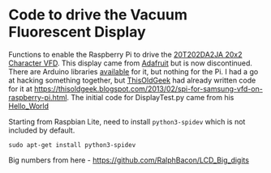Code to drive the Vacuum Fluorescent Display
============================================

Functions to enable the Raspberry Pi to drive the [20T202DA2JA 20x2 Character VFD](https://www.adafruit.com/product/347). This display came from [Adafruit](https://www.adafruit.com/product/347) but is now discontinued. There are Arduino libraries [available](https://github.com/adafruit/SPI_VFD) for it, but nothing for the Pi. I had a go at hacking something together, but [ThisOldGeek](https://thisoldgeek.blogspot.com/) had already written code for it at https://thisoldgeek.blogspot.com/2013/02/spi-for-samsung-vfd-on-raspberry-pi.html. The initial code for DisplayTest.py came from his [Hello_World](https://github.com/thisoldgeek/RPi_SPI_VFD/blob/master/Hello_World.py)

Starting from Raspbian Lite, need to install ```python3-spidev``` which is not included by default.
```
sudo apt-get install python3-spidev
```

Big numbers from here - https://github.com/RalphBacon/LCD_Big_digits


